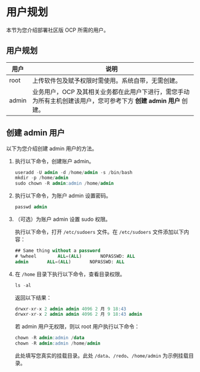 # 用户规划

本节为您介绍部署社区版 OCP 所需的用户。

## 用户规划

|  用户   |                                                 说明                                                  |
|-------|-----------------------------------------------------------------------------------------------------|
| root  | 上传软件包及赋予权限时需使用。系统自带，无需创建。                                                                           |
| admin | 业务用户，OCP 及其相关业务都在此用户下进行，需您手动为所有主机创建该用户，您可参考下方 **创建 admin 用户** 创建。 |

## 创建 admin 用户

以下为您介绍创建 admin 用户的方法。

1. 执行以下命令，创建账户 admin。

   ```sql
   useradd -U admin -d /home/admin -s /bin/bash
   mkdir -p /home/admin
   sudo chown -R admin:admin /home/admin
   ```

2. 执行以下命令，为账户 admin 设置密码。

   ```sql
   passwd admin
   ```

3. （可选）为账户 admin 设置 sudo 权限。

   执行以下命令，打开 `/etc/sudoers` 文件。在 `/etc/sudoers` 文件添加以下内容：

   ```sql
   ## Same thing without a password
   # %wheel        ALL=(ALL)       NOPASSWD: ALL
   admin       ALL=(ALL)       NOPASSWD: ALL
   ```

4. 在 `/home` 目录下执行以下命令，查看目录权限。

   ```sql
   ls -al
   ```

   返回以下结果：

   ```sql
   drwxr-xr-x 2 admin admin 4096 2 月 9 18:43 
   drwxr-xr-x 2 admin admin 4096 2 月 9 18:43 admin
   ```

   若 admin 用户无权限，则以 root 用户执行以下命令：

   ```sql
   chown -R admin:admin /data
   chown -R admin:admin /home/admin
   ```

   此处填写您真实的挂载目录。此处 `/data`、`/redo`、`/home/admin` 为示例挂载目录。

